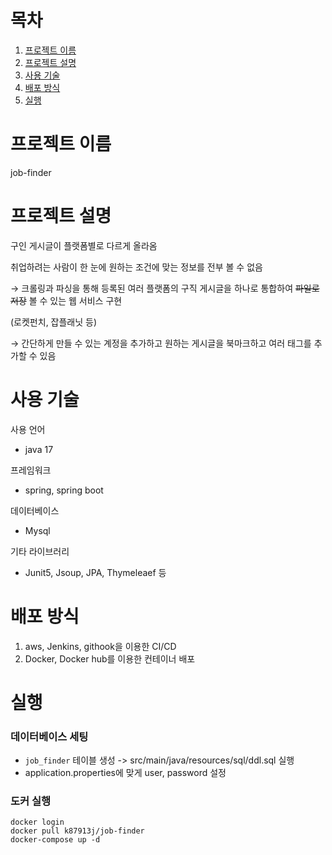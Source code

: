 # 목차

1. [프로젝트 이름](#프로젝트-이름)
2. [프로젝트 설명](#프로젝트-설명)
3. [사용 기술](#사용-기술)
4. [배포 방식](#배포-방식)
5. [실행](#실행)

# 프로젝트 이름

job-finder

# 프로젝트 설명

구인 게시글이 플랫폼별로 다르게 올라옴

취업하려는 사람이 한 눈에 원하는 조건에 맞는 정보를 전부 볼 수 없음

→ 크롤링과 파싱을 통해 등록된 여러 플랫폼의 구직 게시글을 하나로 통합하여 ~~파일로 저장~~ 볼 수 있는 웹 서비스 구현

(로켓펀치, 잡플래닛 등)

→ 간단하게 만들 수 있는 계정을 추가하고 원하는 게시글을 북마크하고 여러 태그를 추가할 수 있음

# 사용 기술

사용 언어
- java 17

프레임워크
- spring, spring boot

데이터베이스
- Mysql

기타 라이브러리
- Junit5, Jsoup, JPA, Thymeleaef 등

# 배포 방식

1. aws, Jenkins, githook을 이용한 CI/CD
2. Docker, Docker hub를 이용한 컨테이너 배포


# 실행

### 데이터베이스 세팅

- `job_finder` 테이블 생성 -> src/main/java/resources/sql/ddl.sql 실행
- application.properties에 맞게 user, password 설정

### 도커 실행

```
docker login
docker pull k87913j/job-finder
docker-compose up -d
```
